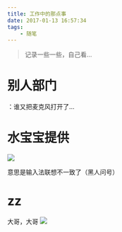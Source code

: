 ```yaml
---
title: 工作中的那点事
date: 2017-01-13 16:57:34
tags:
	- 随笔
---
```


> 记录一些一些，自己看...

<!--more-->

# 别人部门

：谁又把麦克风打开了...


# 水宝宝提供

![](./kxyk-kb-error.jpg)

意思是输入法联想不一致了（黑人问号）

# zz 

大哥，大哥
![](./zwj-1.png)
